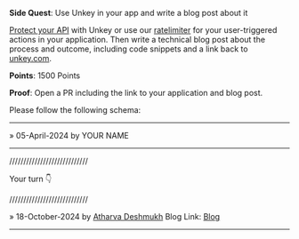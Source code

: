 **Side Quest**: Use Unkey in your app and write a blog post about it

[Protect your API](https://www.unkey.com/docs/apis/introduction) with Unkey or use our [ratelimiter](https://www.unkey.com/docs/ratelimiting/introduction) for your user-triggered actions in your application. Then write a technical blog post about the process and outcome, including code snippets and a link back to [unkey.com](https://unkey.com).

**Points**: 1500 Points

**Proof**: Open a PR including the link to your application and blog post.

Please follow the following schema:

---

» 05-April-2024 by YOUR NAME

---

////////////////////////////

Your turn 👇

////////////////////////////

» 18-October-2024 by [Atharva Deshmukh](https://oss.gg/Atharva-3000) Blog Link: [Blog](https://dev.to/atharva3000/unkey-rate-limiting-made-super-easy-and-how-i-used-it-2kca)

---
